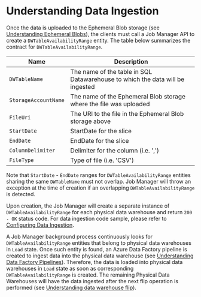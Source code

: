 # Understanding Data Ingestion

Once the data is uploaded to the Ephemeral Blob storage (see [Understanding Ephemeral Blobs](./1-Understanding%20ephemeral%20blobs.md)), the clients must call a Job Manager API to create a `DWTableAvailabilityRange` entity. The table below summarizes the contract for `DWTableAvailabilityRange`.

| Name | Description |
| ---- | -------- |
| `DWTableName` | The name of the table in SQL Datawarehouse to which the data will be ingested |
| `StorageAccountName` | The name of the Ephemeral Blob storage where the file was uploaded |
| `FileUri` | The URI to the file in the Ephemeral Blob storage above |
| `StartDate` | StartDate for the slice  |
| `EndDate` | EndDate for the slice |
| `ColumnDelimiter` | Delimiter for the column (i.e. ',') |
| `FileType` | Type of file (i.e. 'CSV') |

Note that `StartDate` - `EndDate` ranges for `DWTableAvailabilityRange` entities sharing the same `DWTableName` must not overlap. Job Manager will throw an exception at the time of creation if an overlapping `DWTableAvailabilityRange` is detected.

Upon creation, the Job Manager will create a separate instance of `DWTableAvailabilityRange` for each physical data warehouse and return `200 - OK` status code. For data ingestion code sample, please refer to [Configuring Data Ingestion](../User%20Guides/7-Configure%20Data%20Ingestion.md#1-modify-the-code-provided-in-the-tri-to-ingest-your-data).

A Job Manager background process continuously looks for `DWTableAvailabilityRange` entities that belong to physical data warehouses in `Load` state. Once such entity is found, an Azure Data Factory pipeline is created to ingest data into the physical data warehouse (see [Understanding Data Factory Pipelines](./3-Understanding%20data%20factory%20pipelines.md)). Therefore, the data is loaded into physical data warehouses in `Load` state as soon as corresponding `DWTableAvailabilityRange` is created. The remaining Physical Data Warehouses will have the data ingested after the next flip operation is performed (see [Understanding data warehouse flip](./5-Understanding%20data%20warehouse%20flip.md)).
